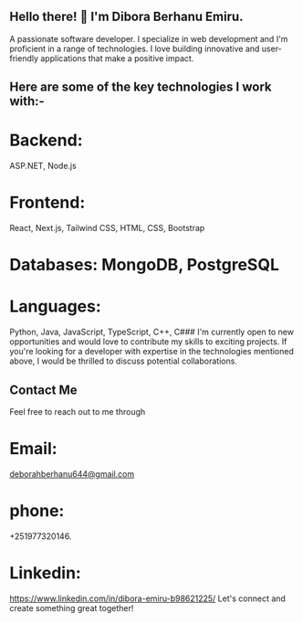 
## Hello there! 👋 I'm Dibora Berhanu Emiru.
A passionate software developer. I specialize in web development and I'm proficient in a range of technologies. I love building innovative and user-friendly applications that make a positive impact.
## Here are some of the key technologies I work with:- 
# Backend: 
ASP.NET, Node.js 
# Frontend: 
React, Next.js, Tailwind CSS, HTML, CSS, Bootstrap 
# Databases: MongoDB, PostgreSQL
# Languages: 
Python, Java, JavaScript, TypeScript, C++, C### 
I'm currently open to new opportunities and would love to contribute my skills to exciting projects. If you're looking for a developer with expertise in the technologies mentioned above, I would be thrilled to discuss potential collaborations.
## Contact Me
Feel free to reach out to me through
# Email: 
deborahberhanu644@gmail.com
# phone:
+251977320146.
# Linkedin:
https://www.linkedin.com/in/dibora-emiru-b98621225/
Let's connect and create something great together!


